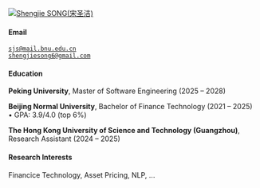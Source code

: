 [![Shengjie SONG(宋圣洁)](https://img.shields.io/badge/XX-github-blue?logo=github)](https://samuelssj123.github.io/shengjie.github.io/)

#### Email  
<code>sjs@mail.bnu.edu.cn</code>  
<code>shengjiesong6@gmail.com</code>

#### Education  
**Peking University**, Master of Software Engineering (2025 – 2028)  

**Beijing Normal University**, Bachelor of Finance Technology (2021 – 2025)  
• GPA: 3.9/4.0 (top 6%)  

**The Hong Kong University of Science and Technology (Guangzhou)**, Research Assistant (2024 – 2025)  

#### Research Interests  
Financice Technology, Asset Pricing, NLP, ...
